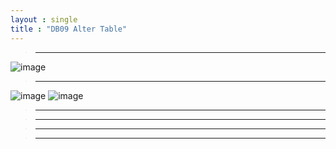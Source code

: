 ```yaml
---
layout : single
title : "DB09 Alter Table"
---
```

>****

![image](https://user-images.githubusercontent.com/105334682/180730285-a0a76bed-26f2-40ae-a31a-634cbfa15127.png)

>****

![image](https://user-images.githubusercontent.com/105334682/180715745-637b1302-22db-4f30-9937-903d0d7374fb.png)
![image](https://user-images.githubusercontent.com/105334682/180730177-2ab8a281-662a-4b92-8223-f49e25d4c62f.png)
>****


>****


>****


>****
